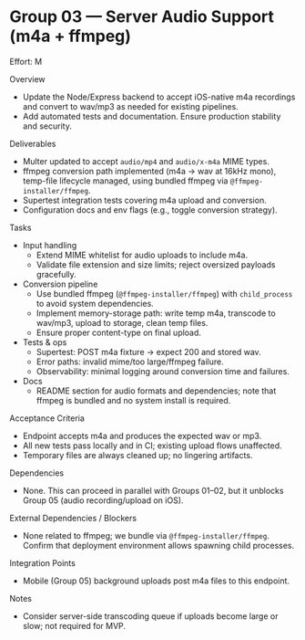# Group 03 — Server Audio Support (m4a + ffmpeg)

Effort: M

Overview
- Update the Node/Express backend to accept iOS-native m4a recordings and convert to wav/mp3 as needed for existing pipelines.
- Add automated tests and documentation. Ensure production stability and security.

Deliverables
- Multer updated to accept `audio/mp4` and `audio/x-m4a` MIME types.
- ffmpeg conversion path implemented (m4a → wav at 16kHz mono), temp-file lifecycle managed, using bundled ffmpeg via `@ffmpeg-installer/ffmpeg`.
- Supertest integration tests covering m4a upload and conversion.
- Configuration docs and env flags (e.g., toggle conversion strategy).

Tasks
- Input handling
  - Extend MIME whitelist for audio uploads to include m4a.
  - Validate file extension and size limits; reject oversized payloads gracefully.
- Conversion pipeline
  - Use bundled ffmpeg (`@ffmpeg-installer/ffmpeg`) with `child_process` to avoid system dependencies.
  - Implement memory-storage path: write temp m4a, transcode to wav/mp3, upload to storage, clean temp files.
  - Ensure proper content-type on final upload.
- Tests & ops
  - Supertest: POST m4a fixture → expect 200 and stored wav.
  - Error paths: invalid mime/too large/ffmpeg failure.
  - Observability: minimal logging around conversion time and failures.
- Docs
  - README section for audio formats and dependencies; note that ffmpeg is bundled and no system install is required.

Acceptance Criteria
- Endpoint accepts m4a and produces the expected wav or mp3.
- All new tests pass locally and in CI; existing upload flows unaffected.
- Temporary files are always cleaned up; no lingering artifacts.

Dependencies
- None. This can proceed in parallel with Groups 01–02, but it unblocks Group 05 (audio recording/upload on iOS).

External Dependencies / Blockers
- None related to ffmpeg; we bundle via `@ffmpeg-installer/ffmpeg`. Confirm that deployment environment allows spawning child processes.

Integration Points
- Mobile (Group 05) background uploads post m4a files to this endpoint.

Notes
- Consider server-side transcoding queue if uploads become large or slow; not required for MVP.
